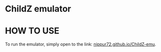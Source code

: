 # ChildZ emulator

HOW TO USE
==========

To run the emulator, simply open to the link: 
[nippur72.github.io/ChildZ-emu](https://nippur72.github.io/ChildZ-emu/). 


